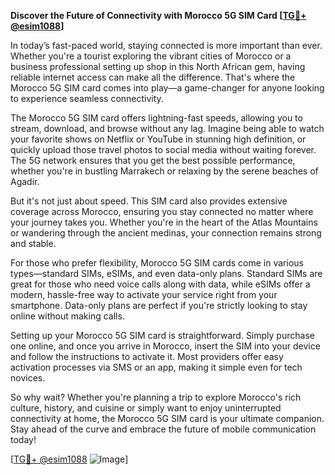 **Discover the Future of Connectivity with Morocco 5G SIM Card [[TG💪+ @esim1088](https://t.me/s/esim1088)]**

In today’s fast-paced world, staying connected is more important than ever. Whether you're a tourist exploring the vibrant cities of Morocco or a business professional setting up shop in this North African gem, having reliable internet access can make all the difference. That's where the Morocco 5G SIM card comes into play—a game-changer for anyone looking to experience seamless connectivity.

The Morocco 5G SIM card offers lightning-fast speeds, allowing you to stream, download, and browse without any lag. Imagine being able to watch your favorite shows on Netflix or YouTube in stunning high definition, or quickly upload those travel photos to social media without waiting forever. The 5G network ensures that you get the best possible performance, whether you're in bustling Marrakech or relaxing by the serene beaches of Agadir.

But it's not just about speed. This SIM card also provides extensive coverage across Morocco, ensuring you stay connected no matter where your journey takes you. Whether you're in the heart of the Atlas Mountains or wandering through the ancient medinas, your connection remains strong and stable.

For those who prefer flexibility, Morocco 5G SIM cards come in various types—standard SIMs, eSIMs, and even data-only plans. Standard SIMs are great for those who need voice calls along with data, while eSIMs offer a modern, hassle-free way to activate your service right from your smartphone. Data-only plans are perfect if you're strictly looking to stay online without making calls.

Setting up your Morocco 5G SIM card is straightforward. Simply purchase one online, and once you arrive in Morocco, insert the SIM into your device and follow the instructions to activate it. Most providers offer easy activation processes via SMS or an app, making it simple even for tech novices.

So why wait? Whether you're planning a trip to explore Morocco's rich culture, history, and cuisine or simply want to enjoy uninterrupted connectivity at home, the Morocco 5G SIM card is your ultimate companion. Stay ahead of the curve and embrace the future of mobile communication today!

[[TG💪+ @esim1088](https://t.me/s/esim1088) ![Image](https://i.postimg.cc/Y0z9fWf4/image.png)]